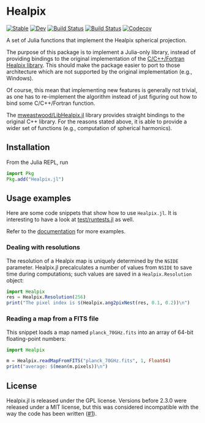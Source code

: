 # Healpix

[![Stable](https://img.shields.io/badge/docs-stable-blue.svg)](https://ziotom78.github.io/Healpix.jl/stable)
[![Dev](https://img.shields.io/badge/docs-dev-blue.svg)](https://ziotom78.github.io/Healpix.jl/dev)
[![Build Status](https://travis-ci.com/ziotom78/Healpix.jl.svg?branch=master)](https://travis-ci.com/ziotom78/Healpix.jl)
[![Build Status](https://ci.appveyor.com/api/projects/status/github/ziotom78/Healpix.jl?svg=true)](https://ci.appveyor.com/project/ziotom78/Healpix-jl)
[![Codecov](https://codecov.io/gh/ziotom78/Healpix.jl/branch/master/graph/badge.svg)](https://codecov.io/gh/ziotom78/Healpix.jl)

A set of Julia functions that implement the Healpix spherical
projection.

The purpose of this package is to implement a Julia-only library,
instead of providing bindings to the original implementation of the
[C/C++/Fortran Healpix library](http://healpix.jpl.nasa.gov/). This
should make the package easier to port to those architecture which are
not supported by the original implementation (e.g., Windows).

Of course, this mean that implementing new features is generally not
trivial, as one has to re-implement the algorithm instead of just
figuring out how to bind some C/C++/Fortran function.

The
[mweastwood/LibHealpix.jl](https://github.com/mweastwood/LibHealpix.jl)
library provides straight bindings to the original C++ library. For
the reasons stated above, it is able to provide a wider set of
functions (e.g., computation of spherical harmonics).

## Installation

From the Julia REPL, run

````julia
import Pkg
Pkg.add("Healpix.jl")
````

## Usage examples

Here are some code snippets that show how to use `Healpix.jl`. It is
interesting to have a look at
[test/runtests.jl](https://github.com/ziotom78/Healpix.jl/blob/master/test/runtests.jl)
as well.

Refer to the
[documentation](https://ziotom78.github.io/Healpix.jl/stable) for more
examples.

### Dealing with resolutions

The resolution of a Healpix map is uniquely determined by the `NSIDE`
parameter. Healpix.jl precalculates a number of values from `NSIDE` to
save time during computations; such values are saved in a
`Healpix.Resolution` object:

`````julia
import Healpix
res = Healpix.Resolution(256)
print("The pixel index is $(Healpix.ang2pixNest(res, 0.1, 0.2))\n")
`````

### Reading a map from a FITS file

This snippet loads a map named `planck_70GHz.fits` into an array of
64-bit floating-point numbers:

`````julia
import Healpix

m = Healpix.readMapFromFITS("planck_70GHz.fits", 1, Float64)
print("average: $(mean(m.pixels))\n")
`````

## License

Healpix.jl is released under the GPL license. Versions before 2.3.0
were released under a MIT license, but this was considered
incompatible with the way the code has been written
([#1](https://github.com/ziotom78/Healpix.jl/issues/15)).
